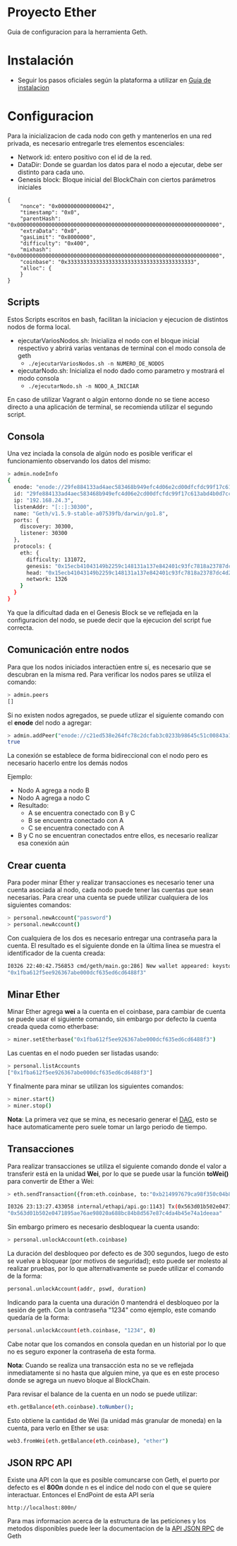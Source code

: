 # Proyecto Ether

Guia de configuracion para la herramienta Geth.

# Instalación
  - Seguir los pasos oficiales según la plataforma a utilizar en [Guia de instalacion]

# Configuracion

Para la inicializacion de cada nodo con geth y mantenerlos en una red privada, es necesario entregarle tres elementos escenciales:
  - Network id: entero positivo con el id de la red.
  - DataDir: Donde se guardan los datos para el nodo a ejecutar, debe ser distinto para cada uno.
  - Genesis block: Bloque inicial del BlockChain con ciertos parámetros iniciales
```
{
    "nonce": "0x0000000000000042",
    "timestamp": "0x0",
    "parentHash": "0x0000000000000000000000000000000000000000000000000000000000000000",
    "extraData": "0x0",
    "gasLimit": "0x8000000",
    "difficulty": "0x400",
    "mixhash": "0x0000000000000000000000000000000000000000000000000000000000000000",
    "coinbase": "0x3333333333333333333333333333333333333333",
    "alloc": {
    } 
}
```

## Scripts
Estos Scripts escritos en bash, facilitan la iniciacion y ejecucion de distintos nodos de forma local.

* ejecutarVariosNodos.sh: Inicializa el nodo con el bloque inicial respectivo y abrirá varias ventanas de terminal con el modo consola de geth
    - ```./ejecutarVariosNodos.sh -n NUMERO_DE_NODOS```
* ejecutarNodo.sh: Inicializa el nodo dado como parametro y mostrará el modo consola
    - ```./ejecutarNodo.sh -n NODO_A_INICIAR```

En caso de utilizar Vagrant o algún entorno donde no se tiene acceso directo a una aplicación de terminal, se recomienda utilizar el segundo script.
## Consola

Una vez inciada la consola de algún nodo es posible verificar el funcionamiento observando los datos del mismo:
```sh
> admin.nodeInfo
{
  enode: "enode://29fe884133ad4aec583468b949efc4d06e2cd00dfcfdc99f17c613abd4b0d7cc80f85460a78c72fdc6a3ad08e3a6e33271252095ad9504fe2e3c1f76e3fe083f@192.168.24.3:30300",
  id: "29fe884133ad4aec583468b949efc4d06e2cd00dfcfdc99f17c613abd4b0d7cc80f85460a78c72fdc6a3ad08e3a6e33271252095ad9504fe2e3c1f76e3fe083f",
  ip: "192.168.24.3",
  listenAddr: "[::]:30300",
  name: "Geth/v1.5.9-stable-a07539fb/darwin/go1.8",
  ports: {
    discovery: 30300,
    listener: 30300
  },
  protocols: {
    eth: {
      difficulty: 131072,
      genesis: "0x15ecb41043149b2259c148131a137e842401c93fc7818a23787dc4d2d4d3338b",
      head: "0x15ecb41043149b2259c148131a137e842401c93fc7818a23787dc4d2d4d3338b",
      network: 1326
    }
  }
}
```
Ya que la dificultad dada en el Genesis Block se ve reflejada en la configuracion del nodo, se puede decir que la ejecucion del script fue correcta.

## Comunicación entre nodos
Para que los nodos iniciados interactúen entre sí, es necesario que se descubran en la misma red. Para verificar los nodos pares se utiliza el comando:
```sh
> admin.peers
[]
```
Si no existen nodos agregados, se puede utlizar el siguiente comando con el **enode** del nodo a agregar:
```sh
> admin.addPeer("enode://c21ed538e264fc78c2dcfab3c0233b98645c51c00843a18d9ba820511a9ab9df9f6e77fb8b6f8db8ada507692dd95a48be5b536cd9e0ba8c216dbb405f701262@192.168.24.3:30301")
true
```
La conexión se establece de forma bidireccional con el nodo pero es necesario hacerlo entre los demás nodos 

Ejemplo: 
* Nodo A agrega a nodo B
* Nodo A agrega a nodo C
* Resultado: 
  * A se encuentra conectado con B y C
  * B se encuentra conectado con A
  * C se encuentra conectado con A
* B y C no se encuentran conectados entre ellos, es necesario realizar esa conexión aún

## Crear cuenta

Para poder minar Ether y realizar transacciones es necesario tener una cuenta asociada al nodo, cada nodo puede tener las cuentas que sean necesarias. Para crear una cuenta se puede utilizar cualquiera de los siguientes comandos:
```sh
> personal.newAccount("password")
> personal.newAccount()
```
Con cualquiera de los dos es necesario entregar una contraseña para la cuenta. El resultado es el siguiente donde en la última linea se muestra el identificador de la cuenta creada:
```sh
I0326 22:40:42.756853 cmd/geth/main.go:286] New wallet appeared: keystore:///Users/luis/GitHub/Proyecto-Ether/NODES_DATA/DATA0/keystore/UTC--2017-03-27T01-40-41.450137871Z--1fba612f5ee926367abe000dcf635ed6cd6488f3, Locked
"0x1fba612f5ee926367abe000dcf635ed6cd6488f3"
```

## Minar Ether
Minar Ether agrega **wei** a la cuenta en el coinbase, para cambiar de cuenta se puede usar el siguiente comando, sin embargo por defecto la cuenta creada queda como etherbase:
```sh
> miner.setEtherbase("0x1fba612f5ee926367abe000dcf635ed6cd6488f3")
```
Las cuentas en el nodo pueden ser listadas usando:
```sh
> personal.listAccounts
["0x1fba612f5ee926367abe000dcf635ed6cd6488f3"]
```
Y finalmente para minar se utilizan los siguientes comandos:
```sh
> miner.start()
> miner.stop()
```
**Nota**: La primera vez que se mina, es necesario generar el [DAG], esto se hace automaticamente pero suele tomar un largo periodo de tiempo.

## Transacciones
Para realizar transacciones se utiliza el siguiente comando donde el valor a transferir está en la unidad **Wei**, por lo que se puede usar la función **toWei()** para convertir de Ether a Wei:
```sh
> eth.sendTransaction({from:eth.coinbase, to:"0xb214997679ca98f350c04b8890b74fe1e88c4eac", value: web3.toWei(1.5, "ether")})

I0326 23:13:27.433058 internal/ethapi/api.go:1143] Tx(0x563d01b502e0471895ae76ae98020a688bc84b8d567e87c4da4b45e74a1deeaa) to: 0xb214997679ca98f350c04b8890b74fe1e88c4eac
"0x563d01b502e0471895ae76ae98020a688bc84b8d567e87c4da4b45e74a1deeaa"
```
Sin embargo primero es necesario desbloquear la cuenta usando:
```sh
> personal.unlockAccount(eth.coinbase)
```
La duración del desbloqueo por defecto es de 300 segundos, luego de esto se vuelve a bloquear (por motivos de seguridad); esto puede ser molesto al realizar pruebas, por lo que alternativamente se puede utilizar el comando de la forma:
```sh
personal.unlockAccount(addr, pswd, duration)
```
Indicando para la cuenta una duración 0 mantendrá el desbloqueo por la sesión de geth.
Con la contraseña "1234" como ejemplo, este comando quedaría de la forma:
```sh
personal.unlockAccount(eth.coinbase, "1234", 0)
```
Cabe notar que los comandos en consola quedan en un historial por lo que no es seguro exponer la contraseña de esta forma.

**Nota**: Cuando se realiza una transacción esta no se ve reflejada inmediatamente si no hasta que alguien mine, ya que es en este proceso donde se agrega un nuevo bloque al BlockChain.

Para revisar el balance de la cuenta en un nodo se puede utilizar:
```sh
eth.getBalance(eth.coinbase).toNumber();
```
Esto obtiene la cantidad de Wei (la unidad más granular de moneda) en la cuenta, para verlo en Ether se usa:
```sh
web3.fromWei(eth.getBalance(eth.coinbase), "ether")
```
## JSON RPC API

Existe una API con la que es posible comuncarse con Geth, el puerto por defecto es el **800n** donde n es el indice del nodo con el que se quiere interactuar. Entonces el EndPoint de esta API sería
```
http://localhost:800n/
```
Para mas informacion acerca de la estructura de las peticiones y los metodos disponibles puede leer la documentacion de la [API JSON RPC] de Geth


[Guia de instalacion]: <https://github.com/ethereum/go-ethereum/wiki/Building-Ethereum>
[DAG]: <https://github.com/ethereum/wiki/wiki/Ethash-DAG>
[API JSON RPC]: <https://github.com/ethereum/wiki/wiki/JSON-RPC#json-rpc-methods>
